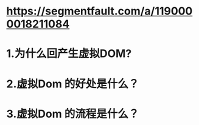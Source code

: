 # https://segmentfault.com/a/1190000018211084

# 1.为什么回产生虚拟DOM?



# 2.虚拟Dom 的好处是什么？




# 3.虚拟Dom 的流程是什么？